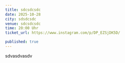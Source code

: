 ```yaml
---
title: sdcsdcsdc
date: 2025-10-28
city: sdsdcsdc
venue: sdcsdcsdc
time: 20:00 Uhr
ticket_url: https://www.instagram.com/p/DP_EZSjDK5D/

published: true
---
```


sdvasdvasdv